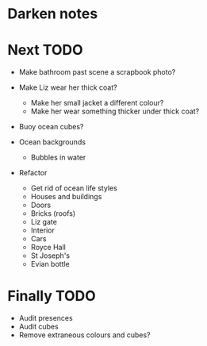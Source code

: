 # Darken notes

# Next TODO
* Make bathroom past scene a scrapbook photo?
* Make Liz wear her thick coat?
    * Make her small jacket a different colour?
    * Make her wear something thicker under thick coat?
* Buoy ocean cubes?
* Ocean backgrounds
    * Bubbles in water

* Refactor
    * Get rid of ocean life styles
    * Houses and buildings
    * Doors
    * Bricks (roofs)
    * Liz gate
    * Interior
    * Cars
    * Royce Hall
    * St Joseph's
    * Evian bottle

# Finally TODO
* Audit presences
* Audit cubes
* Remove extraneous colours and cubes?
